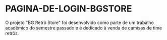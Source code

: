 # PAGINA-DE-LOGIN-BGSTORE
 O projeto "BG Retrô Store" foi desenvolvido como parte de um trabalho acadêmico do semestre passado e é dedicado à venda de camisas de time retrôs.
